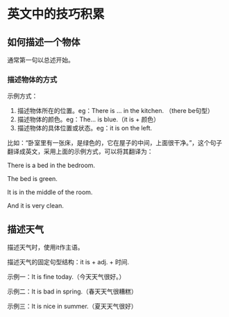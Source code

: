 # 英文中的技巧积累



## 如何描述一个物体

通常第一句以总述开始。

### 描述物体的方式

示例方式：

1. 描述物体所在的位置。eg：There is ... in the kitchen. （there be句型）
2. 描述物体的颜色。eg：The... is blue.（it is + 颜色）
3. 描述物体的具体位置或状态。eg：it is on the left. 

比如：“卧室里有一张床，是绿色的，它在屋子的中间，上面很干净。”，这个句子翻译成英文，采用上面的示例方式，可以将其翻译为：

There is a bed in the bedroom.

The bed is green.

It is in the middle of the room.

And it is very clean.



## 描述天气

描述天气时，使用it作主语。

描述天气的固定句型结构：it is + adj. + 时间.

示例一：It is fine today.（今天天气很好。）

示例二：It is bad in spring.（春天天气很糟糕）

示例三：It is nice in summer.（夏天天气很好）







